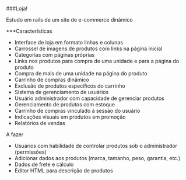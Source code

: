 ###Loja!

Estudo em rails de um site de e-commerce dinâmico

***Características

* Interface de loja em formato linhas e colunas
* Carrossel de imagens de produtos com links na página inicial
* Categorias com páginas próprias
* Links nos produtos para compra de uma unidade e para a página do produto
* Compra de mais de uma unidade na página do produto
* Carrinho de compras dinâmico
* Exclusão de produtos específicos do carrinho
* Sistema de gerenciamento de usuários
* Usuário administrador com capacidade de gerenciar produtos
* Gerenciamento de produtos com estoque
* Carrinho de compras vinculado à sessão do usuário
* Indicações visuais em produtos em promoção
* Relatórios de vendas

A fazer

* Usuários com habilidade de controlar produtos sob o administrador (permissões)
* Adicionar dados aos produtos (marca, tamanho, peso, garantia, etc.)
* Dados de frete e cálculo
* Editor HTML para descrição de produtos
